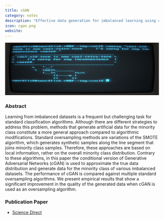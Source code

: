 ```yaml
---
title: cGAN
category: notes
description: "Effective data generation for imbalanced learning using conditional generative adversarial networks."
icon: cgan.png
website: 
---
```




<img src="/assets/images/main_images/terminal.png" class="img-fluid" alt="Markdown in the Bear Markdown app">



### Abstract

Learning from imbalanced datasets is a frequent but challenging task for standard classification algorithms. Although there are different strategies to address this problem, methods that generate artificial data for the minority class constitute a more general approach compared to algorithmic modifications. Standard oversampling methods are variations of the SMOTE algorithm, which generates synthetic samples along the line segment that joins minority class samples. Therefore, these approaches are based on local information, rather on the overall minority class distribution. Contrary to these algorithms, in this paper the conditional version of Generative Adversarial Networks (cGAN) is used to approximate the true data distribution and generate data for the minority class of various imbalanced datasets. The performance of cGAN is compared against multiple standard oversampling algorithms. We present empirical results that show a significant improvement in the quality of the generated data when cGAN is used as an oversampling algorithm.




### Publication Paper

- [Science Direct](https://www.sciencedirect.com/science/article/pii/S0957417417306346)
